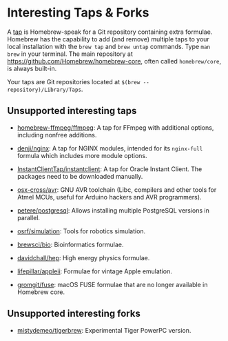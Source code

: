 # Interesting Taps & Forks

A [tap](Taps.md) is Homebrew-speak for a Git repository containing extra formulae.
Homebrew has the capability to add (and remove) multiple taps to your local installation with the `brew tap` and `brew untap` commands. Type `man brew` in your terminal. The main repository at <https://github.com/Homebrew/homebrew-core>, often called `homebrew/core`, is always built-in.

Your taps are Git repositories located at `$(brew --repository)/Library/Taps`.

## Unsupported interesting taps
*   [homebrew-ffmpeg/ffmpeg](https://github.com/homebrew-ffmpeg/homebrew-ffmpeg): A tap for FFmpeg with additional options, including nonfree additions.

*   [denji/nginx](https://github.com/denji/homebrew-nginx): A tap for NGINX modules, intended for its `nginx-full` formula which includes more module options.

*   [InstantClientTap/instantclient](https://github.com/InstantClientTap/homebrew-instantclient): A tap for Oracle Instant Client. The packages need to be downloaded manually.

*   [osx-cross/avr](https://github.com/osx-cross/homebrew-avr): GNU AVR toolchain (Libc, compilers and other tools for Atmel MCUs, useful for Arduino hackers and AVR programmers).

*   [petere/postgresql](https://github.com/petere/homebrew-postgresql): Allows installing multiple PostgreSQL versions in parallel.

*   [osrf/simulation](https://github.com/osrf/homebrew-simulation): Tools for robotics simulation.

*   [brewsci/bio](https://github.com/brewsci/homebrew-bio): Bioinformatics formulae.

*   [davidchall/hep](https://github.com/davidchall/homebrew-hep): High energy physics formulae.

*   [lifepillar/appleii](https://github.com/lifepillar/homebrew-appleii): Formulae for vintage Apple emulation.

*   [gromgit/fuse](https://github.com/gromgit/homebrew-fuse): macOS FUSE formulae that are no longer available in Homebrew core.

## Unsupported interesting forks

*   [mistydemeo/tigerbrew](https://github.com/mistydemeo/tigerbrew): Experimental Tiger PowerPC version.
